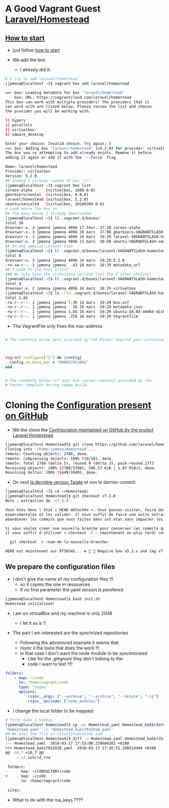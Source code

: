 # A Good Vagrant Guest [Laravel/Homestead](https://laravel.com/docs/5.6/homestead)

## [How to start](https://laravel.com/docs/5.6/homestead#installation-and-setup)

* just follow [how to start](https://laravel.com/docs/5.6/homestead#installation-and-setup)

* We add the box 
    * I already did it:

```bash
# I try to add laravel/homestead
[jpmena@localhost ~]$ vagrant box add laravel/homestead

==> box: Loading metadata for box 'laravel/homestead'
    box: URL: https://vagrantcloud.com/laravel/homestead
This box can work with multiple providers! The providers that it
can work with are listed below. Please review the list and choose
the provider you will be working with.

1) hyperv
2) parallels
3) virtualbox
4) vmware_desktop

Enter your choice: Invalid choice. Try again: 3
==> box: Adding box 'laravel/homestead' (v5.2.0) for provider: virtualbox
The box you re attempting to add already exists. Remove it before
adding it again or add it with the `--force` flag.

Name: laravel/homestead
Provider: virtualbox
Version: 5.2.0
## Indeed I already loaded th box !!!!
[jpmena@localhost ~]$ vagrant box list
coreos-alpha      (virtualbox, 1688.0.0)
gbarbieru/xenial  (virtualbox, 0.0.6)
laravel/homestead (virtualbox, 5.2.0)
ubuntu/xenial64   (virtualbox, 20180309.0.0)
# Look where the box is :
## The many boxes I already downloaded
[jpmena@localhost ~]$ ll .vagrant.d/boxes/
total 16
drwxrwxr-x. 3 jpmena jpmena 4096 17 févr. 17:28 coreos-alpha
drwxrwxr-x. 3 jpmena jpmena 4096 16 mars  17:08 gbarbieru-VAGRANTSLASH-xenial
drwxrwxr-x. 3 jpmena jpmena 4096 16 mars  19:29 laravel-VAGRANTSLASH-homestead
drwxrwxr-x. 3 jpmena jpmena 4096 11 mars  20:50 ubuntu-VAGRANTSLASH-xenial64
## In the special Laravel Case
[jpmena@localhost ~]$ ll .vagrant.d/boxes/laravel-VAGRANTSLASH-homestead/
total 8
drwxrwxr-x. 3 jpmena jpmena 4096 16 mars  19:29 5.2.0
-rw-rw-r--. 1 jpmena jpmena   42 16 mars  19:29 metadata_url
## I Look at the boxx itself
### We only have the virtualbox version (not the 3 other choices)
[jpmena@localhost ~]$ ll .vagrant.d/boxes/laravel-VAGRANTSLASH-homestead/5.2.0/
total 4
drwxrwxr-x. 2 jpmena jpmena 4096 16 mars  19:29 virtualbox
[jpmena@localhost ~]$ ls -llh .vagrant.d/boxes/laravel-VAGRANTSLASH-homestead/5.2.0/virtualbox/
total 1,6G
-rw-r--r--. 1 jpmena jpmena 7,3K 16 mars  19:29 box.ovf
-rw-r--r--. 1 jpmena jpmena   26 16 mars  19:29 metadata.json
-rw-r--r--. 1 jpmena jpmena 1,6G 16 mars  19:29 ubuntu-16.04-amd64-disk001.vmdk
-rw-r--r--. 1 jpmena jpmena  258 16 mars  19:29 Vagrantfile
```

* The VagrantFile only fixes the mac address

```ruby

# The contents below were provided by the Packer Vagrant post-processor



Vagrant.configure("2") do |config|
  config.vm.base_mac = "0800270C2692"
end


# The contents below (if any) are custom contents provided by the
# Packer template during image build.
```

# Cloning the [Configuration present on GitHub](https://github.com/laravel/homestead.git)

* We the clone the [Configuration maintained on GitHub by the project Laravel Homestead](https://github.com/laravel/homestead.git)

```bash
[jpmena@localhost Homestead]$ git clone https://github.com/laravel/homestead.git ~/Homestead
Cloning into '/home/jpmena/Homestead'...
remote: Counting objects: 2788, done.
remote: Compressing objects: 100% (10/10), done.
remote: Total 2788 (delta 5), reused 9 (delta 3), pack-reused 2773
Receiving objects: 100% (2788/2788), 546.57 KiB | 1.07 MiB/s, done.
Resolving deltas: 100% (1649/1649), done.
```

* On veut [la dernière version Tagée](https://github.com/laravel/homestead/releases) et non le dernier commit:

```bash
[jpmena@localhost ~]$ cd ~/Homestead/
[jpmena@localhost Homestead]$ git checkout v7.3.0
Note : extraction de 'v7.3.0'.

Vous êtes dans l état « HEAD détachée ». Vous pouvez visiter, faire des modifications
expérimentales et les valider. Il vous suffit de faire une autre extraction pour
abandonner les commits que vous faites dans cet état sans impacter les autres branches

Si vous voulez créer une nouvelle branche pour conserver les commits que vous créez,
il vous suffit d utiliser « checkout -b » (maintenant ou plus tard) comme ceci :

  git checkout -b <nom-de-la-nouvelle-branche>

HEAD est maintenant sur 9f36545... ❄️ 💎 🔖 Require box v5.2.x and tag v7.3.0
```
## We prepare the configuration files

* I don't give the name of my configuration files !!!
    * so it copies the one in ressources
    * If no first parameter the yaml version is perefered 

```bash
[jpmena@localhost Homestead]$ bash init.sh 
Homestead initialized!
```

* I am on virtualBox and my machine is only 2048
  * I let it as is !!

* The part I am interested are the synchrized repositories
  * Following the advannced example it seems that 
  * rsync il the tools that does the work !!!
  * in that case I don't want the node module to be synchronized
    * Like for the _.gitignore_ they don't belong to the 
    * code I want to test !!!!

```yaml
folders:
    - map: ~/code
      to: /home/vagrant/code
      type: "rsync"
      options:
          rsync__args: ["--verbose", "--archive", "--delete", "-zz"]
          rsync__exclude: ["node_modules"]
```

* I change the local folder to be mapped:

```bash
# first make a backup
[jpmena@localhost Homestead]$ cp -pv Homestead.yaml Homestead_bak$(date '+%d%m%Y').yaml 
'Homestead.yaml' -> 'Homestead_bak17032018.yaml'
## We edit the file in VisualStudioCode and ....
[jpmena@localhost Homestead]$ diff -u Homestead.yaml Homestead_bak$(date '+%d%m%Y').yaml 
--- Homestead.yaml	2018-03-17 17:53:00.239604381 +0100
+++ Homestead_bak17032018.yaml	2018-03-17 17:36:51.296514444 +0100
@@ -10,7 +10,7 @@
     - ~/.ssh/id_rsa
 
 folders:
-    - map: ~/CONSULTANT/code
+    - map: ~/code
       to: /home/vagrant/code
 
 sites:
```

* What to do with the rsa_keys ????